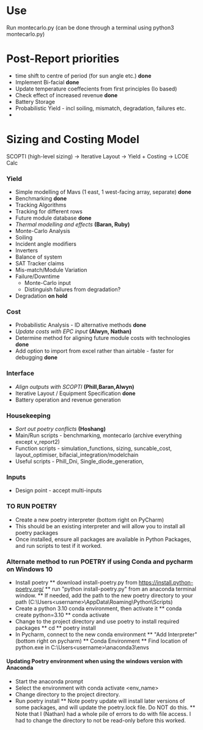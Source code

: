 # Use
Run montecarlo.py (can be done through a terminal using python3 montecarlo.py)

# Post-Report priorities
* time shift to centre of period (for sun angle etc.) **done**
* Implement Bi-facial **done**
* Update temperature coeffecients from first principles (Io based)
* Check effect of increased revenue **done**
* Battery Storage
* Probabilistic Yield - incl soiling, mismatch, degradation, failures etc.
* 

# Sizing and Costing Model
SCOPTI (high-level sizing) -> Iterative Layout -> Yield + Costing -> LCOE Calc

### Yield
* Simple modelling of Mavs (1 east, 1 west-facing array, separate) **done**
* Benchmarking **done**
* Tracking Algorithms
* Tracking for different rows
* Future module database **done**
* *Thermal modelling and effects* **(Baran, Ruby)**
* Monte-Carlo Analysis
* Soiling
* Incident angle modifiers
* Inverters 
* Balance of system
* SAT Tracker claims
* Mis-match/Module Variation
* Failure/Downtime
  * Monte-Carlo input
  * Distinguish failures from degradation?
* Degradation **on hold**

### Cost
* Probabilistic Analysis - ID alternative methods **done**
* *Update costs with EPC input* **(Alwyn, Nathan)**
* Determine method for aligning future module costs with technologies **done**
* Add option to import from excel rather than airtable - faster for debugging **done**


### Interface
* *Align outputs with SCOPTI* **(Phill,Baran,Alwyn)**
* Iterative Layout / Equipment Specification **done**
* Battery operation and revenue generation

### Housekeeping
* *Sort out poetry conflicts* **(Hoshang)**
* Main/Run scripts - benchmarking, montecarlo (archive everything except v_report2)
* Function scripts - simulation_functions, sizing, suncable_cost, layout_optimiser, bifacial_integration/modelchain
* Useful scripts - Phill_Dni, Single_diode_generation, 

### Inputs
* Design point - accept multi-inputs

### TO RUN POETRY
* Create a new poetry interpreter (bottom right on PyCharm)
* This should be an existing interpreter and will allow you to install all poetry packages
* Once installed, ensure all packages are available in Python Packages, and run scripts to test if it worked.

### Alternate method to run POETRY if using Conda and pycharm on Windows 10
* Install poetry
** download install-poetry.py from https://install.python-poetry.org/
** run "python install-poetry.py" from an anaconda terminal window.
** If needed, add the path to the new poetry directory to your path (C:\Users\<username>\AppData\Roaming\Python\Scripts) 
* Create a python 3.10 conda environment, then activate it
** conda create <name> python=3.10
** conda activate <name>
* Change to the project directory and use poetry to install required packages
** cd <project directory path>
** poetry install
* In Pycharm, connect to the new conda environment
** "Add Interpreter" (bottom right on pycharm)
** Conda Environment
** Find location of python.exe in C:\Users\<username>\anaconda3\envs

#### Updating Poetry environment when using the windows version with Anaconda

* Start the anaconda prompt
* Select the environment with conda activate <env_name>
* Change directory to the project directory.
* Run poetry install
** Note poetry update will install later versions of some packages, and will update the poetry.lock file. Do NOT do this. 
** Note that I (Nathan) had a whole pile of errors to do with file access. I had to change the directory to not be read-only before this worked.
